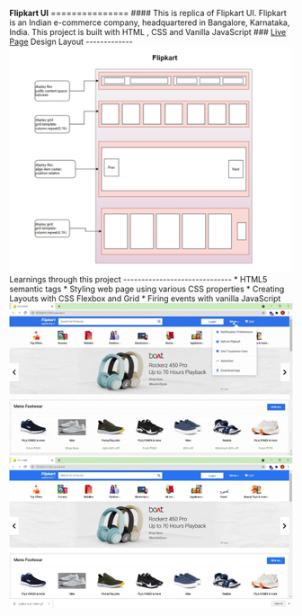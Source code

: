 **Flipkart UI** =============== #### This is replica of Flipkart UI. Flipkart is
an Indian e-commerce company, headquartered in Bangalore, Karnataka, India. This
project is built with HTML , CSS and Vanilla JavaScript ### [Live
Page](https://chandelsumeet.github.io/flipkart/) Design Layout -------------
![](./images/layout.png) Learnings through this project
------------------------------ * HTML5 semantic tags * Styling web page using
various CSS properties * Creating Layouts with CSS Flexbox and Grid * Firing
events with vanilla JavaScript ![](./images/flipkart.gif)
![](./images/preview.jpg)
